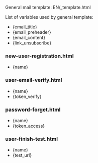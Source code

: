 General mail template:  EN/_template.html

List of variables used by general template:
* {email_title}
* {email_preheader}
* {email_content}
* {link_unsubscribe}


### new-user-registration.html 

* {name}


### user-email-verify.html

* {name}
* {token_verify}


### password-forget.html

* {name}
* {token_access}


### user-finish-test.html

* {name}
* {test_url}

